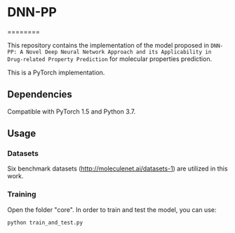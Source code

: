 # DNN-PP
========

This repository contains the implementation of the model proposed in `DNN-PP: A Novel Deep Neural Network Approach and its Applicability in Drug-related Property Prediction` for molecular properties prediction.

This is a PyTorch implementation.

## Dependencies

Compatible with PyTorch 1.5 and Python 3.7.

## Usage

### Datasets
Six benchmark datasets (http://moleculenet.ai/datasets-1) are utilized in this work.

### Training
Open the folder "core".
In order to train and test the model, you can use:

    python train_and_test.py
